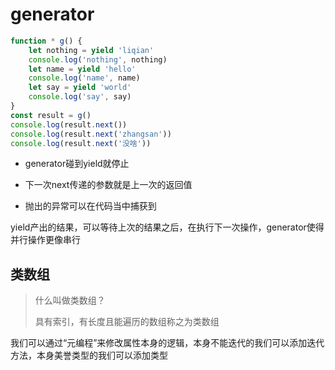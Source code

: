 # generator

```js
function * g() {
    let nothing = yield 'liqian'
    console.log('nothing', nothing)
    let name = yield 'hello'
    console.log('name', name)
    let say = yield 'world'
    console.log('say', say)
}
const result = g()
console.log(result.next())
console.log(result.next('zhangsan'))
console.log(result.next('没啥'))

```
+ generator碰到yield就停止

+ 下一次next传递的参数就是上一次的返回值

+ 抛出的异常可以在代码当中捕获到

yield产出的结果，可以等待上次的结果之后，在执行下一次操作，generator使得并行操作更像串行


## 类数组

>什么叫做类数组？
>
>具有索引，有长度且能遍历的数组称之为类数组

我们可以通过“元编程”来修改属性本身的逻辑，本身不能迭代的我们可以添加迭代方法，本身美誉类型的我们可以添加类型

